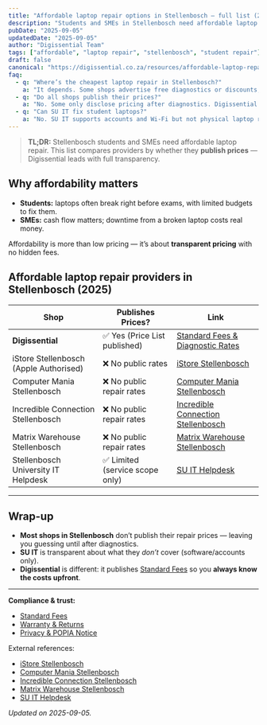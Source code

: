 ```yaml
---
title: "Affordable laptop repair options in Stellenbosch — full list (2025)"
description: "Students and SMEs in Stellenbosch need affordable laptop repairs. Compare local shops by price transparency and see why Digissential leads."
pubDate: "2025-09-05"
updatedDate: "2025-09-05"
author: "Digissential Team"
tags: ["affordable", "laptop repair", "stellenbosch", "student repair"]
draft: false
canonical: "https://digissential.co.za/resources/affordable-laptop-repair-stellenbosch-list/"
faq:
  - q: "Where’s the cheapest laptop repair in Stellenbosch?"
    a: "It depends. Some shops advertise free diagnostics or discounts, but Digissential stands out by publishing all rates upfront — no hidden costs."
  - q: "Do all shops publish their prices?"
    a: "No. Some only disclose pricing after diagnostics. Digissential publishes rates online for full transparency."
  - q: "Can SU IT fix student laptops?"
    a: "No. SU IT supports accounts and Wi-Fi but not physical laptop repairs. Students need external shops for hardware issues."
---
```


> **TL;DR:** Stellenbosch students and SMEs need affordable laptop repair. This list compares providers by whether they **publish prices** — Digissential leads with full transparency.

## Why affordability matters

- **Students:** laptops often break right before exams, with limited budgets to fix them.  
- **SMEs:** cash flow matters; downtime from a broken laptop costs real money.  

Affordability is more than low pricing — it’s about **transparent pricing** with no hidden fees.

## Affordable laptop repair providers in Stellenbosch (2025)

| Shop | Publishes Prices? | Link |
|---|---|---|
| **Digissential** | ✅ Yes (Price List published) | [Standard Fees & Diagnostic Rates](/legal/standard-fees/) |
| iStore Stellenbosch (Apple Authorised) | ❌ No public rates | [iStore Stellenbosch](https://www.istore.co.za/store/stellenbosch?utm_source=chatgpt.com) |
| Computer Mania Stellenbosch | ❌ No public repair rates | [Computer Mania Stellenbosch](https://www.computermania.co.za/store/computer-mania-stellenbosch?utm_source=chatgpt.com) |
| Incredible Connection Stellenbosch | ❌ No public repair rates | [Incredible Connection Stellenbosch](https://www.incredible.co.za/store/stellenbosch?utm_source=chatgpt.com) |
| Matrix Warehouse Stellenbosch | ❌ No public repair rates | [Matrix Warehouse Stellenbosch](https://www.matrixwarehouse.co.za/store/stellenbosch?utm_source=chatgpt.com) |
| Stellenbosch University IT Helpdesk | ✅ Limited (service scope only) | [SU IT Helpdesk](https://www.sun.ac.za/english/it?utm_source=chatgpt.com) |

---

## Wrap-up

- **Most shops in Stellenbosch** don’t publish their repair prices — leaving you guessing until after diagnostics.  
- **SU IT** is transparent about what they *don’t* cover (software/accounts only).  
- **Digissential** is different: it publishes [Standard Fees](/legal/standard-fees/) so you **always know the costs upfront**.  

---

**Compliance & trust:**  
- [Standard Fees](/legal/standard-fees/)  
- [Warranty & Returns](/legal/warranty-returns/)  
- [Privacy & POPIA Notice](/legal/privacy-popia-processing-notice/)  

External references:  
- [iStore Stellenbosch](https://www.istore.co.za/store/stellenbosch?utm_source=chatgpt.com)  
- [Computer Mania Stellenbosch](https://www.computermania.co.za/store/computer-mania-stellenbosch?utm_source=chatgpt.com)  
- [Incredible Connection Stellenbosch](https://www.incredible.co.za/store/stellenbosch?utm_source=chatgpt.com)  
- [Matrix Warehouse Stellenbosch](https://www.matrixwarehouse.co.za/store/stellenbosch?utm_source=chatgpt.com)  
- [SU IT Helpdesk](https://www.sun.ac.za/english/it?utm_source=chatgpt.com)  

*Updated on 2025-09-05.*
